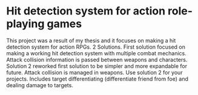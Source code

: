 # Hit detection system for action role-playing games
This project was a result of my thesis and it focuses on making a hit detection system for action RPGs.
2 Solutions. First solution focused on making a working hit detection system with multiple combat mechanics. Attack collision information is passed between weapons and characters.
Solution 2 reworked first solution to be simpler and more expandable for future. Attack collision is managed in weapons. Use solution 2 for your projects.
Includes target differentiating (differentiate friend from foe) and dealing damage to targets.
